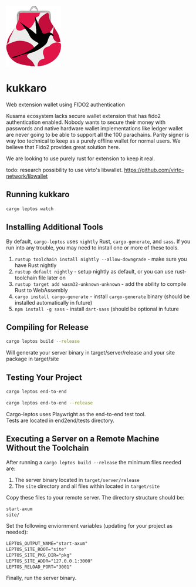 <picture>
  <source srcset="https://raw.githubusercontent.com/kusamaxi/kukkaro/main/public/favicon.png" media="(prefers-color-scheme: dark)">
  <img style="width: 150px" src="https://raw.githubusercontent.com/kusamaxi/kukkaro/main/public/favicon.svg" alt="kukkaro logo">
</picture>

# kukkaro
Web extension wallet using FIDO2 authentication  
  
Kusama ecosystem lacks secure wallet extension that has fido2 authentication enabled. Nobody wants to secure their money with passwords and native hardware wallet implementations like ledger wallet are never going to be able to support all the 100 parachains. Parity signer is way too technical to keep as a purely offline wallet for normal users. We believe that Fido2 provides great solution here.  

We are looking to use purely rust for extension to keep it real.

todo: research possibility to use virto's libwallet.
https://github.com/virto-network/libwallet

## Running kukkaro

```bash
cargo leptos watch
```

## Installing Additional Tools

By default, `cargo-leptos` uses `nightly` Rust, `cargo-generate`, and `sass`. If you run into any trouble, you may need to install one or more of these tools.

1. `rustup toolchain install nightly --allow-downgrade` - make sure you have Rust nightly
2. `rustup default nightly` - setup nightly as default, or you can use rust-toolchain file later on
3. `rustup target add wasm32-unknown-unknown` - add the ability to compile Rust to WebAssembly
4. `cargo install cargo-generate` - install `cargo-generate` binary (should be installed automatically in future)
5. `npm install -g sass` - install `dart-sass` (should be optional in future

## Compiling for Release
```bash
cargo leptos build --release
```

Will generate your server binary in target/server/release and your site package in target/site

## Testing Your Project
```bash
cargo leptos end-to-end
```

```bash
cargo leptos end-to-end --release
```

Cargo-leptos uses Playwright as the end-to-end test tool.  
Tests are located in end2end/tests directory.

## Executing a Server on a Remote Machine Without the Toolchain
After running a `cargo leptos build --release` the minimum files needed are:

1. The server binary located in `target/server/release`
2. The `site` directory and all files within located in `target/site`

Copy these files to your remote server. The directory structure should be:
```text
start-axum
site/
```
Set the following enviornment variables (updating for your project as needed):
```text
LEPTOS_OUTPUT_NAME="start-axum"
LEPTOS_SITE_ROOT="site"
LEPTOS_SITE_PKG_DIR="pkg"
LEPTOS_SITE_ADDR="127.0.0.1:3000"
LEPTOS_RELOAD_PORT="3001"
```
Finally, run the server binary.
